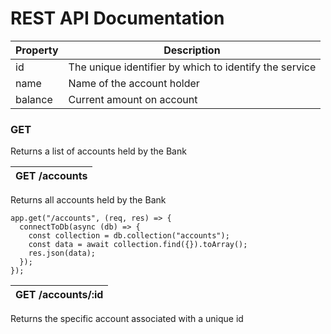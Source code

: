 # REST API Documentation

| Property | Description                                            |
| -------- | ------------------------------------------------------ |
| id       | The unique identifier by which to identify the service |
| name     | Name of the account holder                             |
| balance  | Current amount on account                              |

### GET

Returns a list of accounts held by the Bank

| GET /accounts |
| ------------- |

Returns all accounts held by the Bank

```
app.get("/accounts", (req, res) => {
  connectToDb(async (db) => {
    const collection = db.collection("accounts");
    const data = await collection.find({}).toArray();
    res.json(data);
  });
});
```

| GET /accounts/:id |
| ----------------- |

Returns the specific account associated with a unique id
